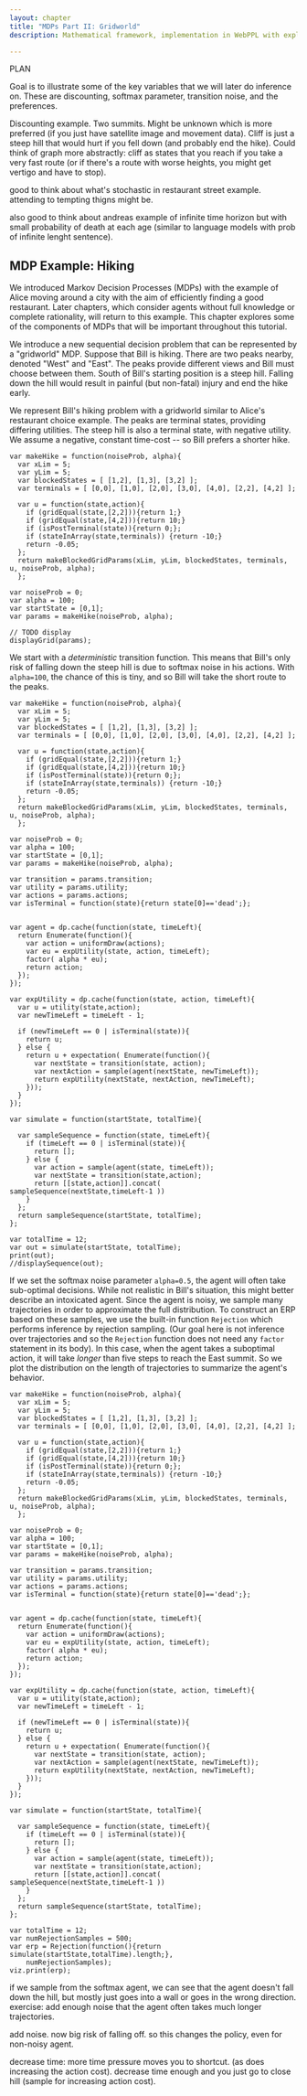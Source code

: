 ```yaml
---
layout: chapter
title: "MDPs Part II: Gridworld"
description: Mathematical framework, implementation in WebPPL with explicit recursion (could compare to value iteration), Gridworld examples.

---
```



PLAN

Goal is to illustrate some of the key variables that we will later do inference on. These are discounting, softmax parameter, transition noise, and the preferences. 

Discounting example. Two summits. Might be unknown which is more preferred (if you just have satellite image and movement data). Cliff is just a steep hill that would hurt if you fell down (and probably end the hike). Could think of graph more abstractly: cliff as states that you reach if you take a very fast route (or if there's a route with worse heights, you might get vertigo and have to stop). 

good to think about what's stochastic in restaurant street example. attending to tempting thigns might be.

also good to think about andreas example of infinite time horizon but with small probability of death at each age (similar to language models with prob of infinite lenght sentence). 


## MDP Example: Hiking

We introduced Markov Decision Processes (MDPs) with the example of Alice moving around a city with the aim of efficiently finding a good restaurant. Later chapters, which consider agents without full knowledge or complete rationality, will return to this example. This chapter explores some of the components of MDPs that will be important throughout this tutorial. 

We introduce a new sequential decision problem that can be represented by a "gridworld" MDP. Suppose that Bill is hiking. There are two peaks nearby, denoted "West" and "East". The peaks provide different views and Bill must choose between them. South of Bill's starting position is a steep hill. Falling down the hill would result in painful (but non-fatal) injury and end the hike early.

We represent Bill's hiking problem with a gridworld similar to Alice's restaurant choice example. The peaks are terminal states, providing differing utilities. The steep hill is also a terminal state, with negative utility. We assume a negative, constant time-cost -- so Bill prefers a shorter hike. 

~~~~
var makeHike = function(noiseProb, alpha){
  var xLim = 5;
  var yLim = 5;
  var blockedStates = [ [1,2], [1,3], [3,2] ];
  var terminals = [ [0,0], [1,0], [2,0], [3,0], [4,0], [2,2], [4,2] ]; 

  var u = function(state,action){
    if (gridEqual(state,[2,2])){return 1;}
    if (gridEqual(state,[4,2])){return 10;}
    if (isPostTerminal(state)){return 0;};
    if (stateInArray(state,terminals)) {return -10;}
    return -0.05;
  };
  return makeBlockedGridParams(xLim, yLim, blockedStates, terminals, u, noiseProb, alpha);
  };

var noiseProb = 0;
var alpha = 100;
var startState = [0,1];
var params = makeHike(noiseProb, alpha);

// TODO display
displayGrid(params);
~~~~

We start with a *deterministic* transition function. This means that Bill's only risk of falling down the steep hill is due to softmax noise in his actions. With `alpha=100`, the chance of this is tiny, and so Bill will take the short route to the peaks.


~~~~
var makeHike = function(noiseProb, alpha){
  var xLim = 5;
  var yLim = 5;
  var blockedStates = [ [1,2], [1,3], [3,2] ];
  var terminals = [ [0,0], [1,0], [2,0], [3,0], [4,0], [2,2], [4,2] ]; 

  var u = function(state,action){
    if (gridEqual(state,[2,2])){return 1;}
    if (gridEqual(state,[4,2])){return 10;}
    if (isPostTerminal(state)){return 0;};
    if (stateInArray(state,terminals)) {return -10;}
    return -0.05;
  };
  return makeBlockedGridParams(xLim, yLim, blockedStates, terminals, u, noiseProb, alpha);
  };

var noiseProb = 0;
var alpha = 100;
var startState = [0,1];
var params = makeHike(noiseProb, alpha);

var transition = params.transition;
var utility = params.utility;
var actions = params.actions;
var isTerminal = function(state){return state[0]=='dead';};


var agent = dp.cache(function(state, timeLeft){
  return Enumerate(function(){
    var action = uniformDraw(actions);
    var eu = expUtility(state, action, timeLeft);    
    factor( alpha * eu);
    return action;
  });      
});

var expUtility = dp.cache(function(state, action, timeLeft){
  var u = utility(state,action);
  var newTimeLeft = timeLeft - 1;
  
  if (newTimeLeft == 0 | isTerminal(state)){
    return u; 
  } else {                     
    return u + expectation( Enumerate(function(){
      var nextState = transition(state, action); 
      var nextAction = sample(agent(nextState, newTimeLeft));
      return expUtility(nextState, nextAction, newTimeLeft);  
    }));
  }                      
});

var simulate = function(startState, totalTime){
  
  var sampleSequence = function(state, timeLeft){
    if (timeLeft == 0 | isTerminal(state)){
      return [];
    } else {
      var action = sample(agent(state, timeLeft));
      var nextState = transition(state,action); 
      return [[state,action]].concat( sampleSequence(nextState,timeLeft-1 ))
    }
  };
  return sampleSequence(startState, totalTime);
};

var totalTime = 12;
var out = simulate(startState, totalTime);
print(out);
//displaySequence(out);

~~~~

If we set the softmax noise parameter `alpha=0.5`, the agent will often take sub-optimal decisions. While not realistic in Bill's situation, this might better describe an intoxicated agent. Since the agent is noisy, we sample many trajectories in order to approximate the full distribution. To construct an ERP based on these samples, we use the built-in function `Rejection` which performs inference by rejection sampling. (Our goal here is not inference over trajectories and so the `Rejection` function does not need any `factor` statement in its body). In this case, when the agent takes a suboptimal action, it will take *longer* than five steps to reach the East summit. So we plot the distribution on the length of trajectories to summarize the agent's behavior. 


~~~~
var makeHike = function(noiseProb, alpha){
  var xLim = 5;
  var yLim = 5;
  var blockedStates = [ [1,2], [1,3], [3,2] ];
  var terminals = [ [0,0], [1,0], [2,0], [3,0], [4,0], [2,2], [4,2] ]; 

  var u = function(state,action){
    if (gridEqual(state,[2,2])){return 1;}
    if (gridEqual(state,[4,2])){return 10;}
    if (isPostTerminal(state)){return 0;};
    if (stateInArray(state,terminals)) {return -10;}
    return -0.05;
  };
  return makeBlockedGridParams(xLim, yLim, blockedStates, terminals, u, noiseProb, alpha);
  };

var noiseProb = 0;
var alpha = 100;
var startState = [0,1];
var params = makeHike(noiseProb, alpha);

var transition = params.transition;
var utility = params.utility;
var actions = params.actions;
var isTerminal = function(state){return state[0]=='dead';};


var agent = dp.cache(function(state, timeLeft){
  return Enumerate(function(){
    var action = uniformDraw(actions);
    var eu = expUtility(state, action, timeLeft);    
    factor( alpha * eu);
    return action;
  });      
});

var expUtility = dp.cache(function(state, action, timeLeft){
  var u = utility(state,action);
  var newTimeLeft = timeLeft - 1;
  
  if (newTimeLeft == 0 | isTerminal(state)){
    return u; 
  } else {                     
    return u + expectation( Enumerate(function(){
      var nextState = transition(state, action); 
      var nextAction = sample(agent(nextState, newTimeLeft));
      return expUtility(nextState, nextAction, newTimeLeft);  
    }));
  }                      
});

var simulate = function(startState, totalTime){
  
  var sampleSequence = function(state, timeLeft){
    if (timeLeft == 0 | isTerminal(state)){
      return [];
    } else {
      var action = sample(agent(state, timeLeft));
      var nextState = transition(state,action); 
      return [[state,action]].concat( sampleSequence(nextState,timeLeft-1 ))
    }
  };
  return sampleSequence(startState, totalTime);
};

var totalTime = 12;
var numRejectionSamples = 500;
var erp = Rejection(function(){return simulate(startState,totalTime).length;},
    numRejectionSamples);
viz.print(erp);

~~~~

if we sample from the softmax agent, we can see that the agent doesn't fall down the hill, but mostly just goes into a wall or goes in the wrong direction. exercise: add enough noise that the agent often takes much longer trajectories.


add noise. now big risk of falling off. so this changes the policy, even for non-noisy agent.

decrease time: more time pressure moves you to shortcut. (as does increasing the action cost). decrease time enough and you just go to close hill (sample for increasing action cost). 



